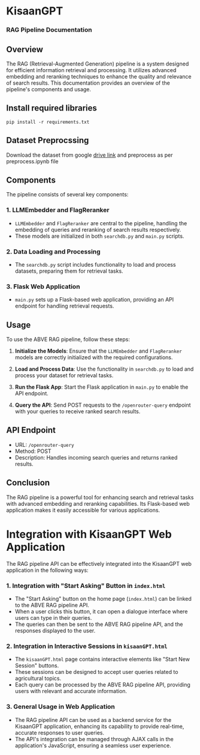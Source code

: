 # KisaanGPT
### RAG Pipeline Documentation

## Overview
The RAG (Retrieval-Augmented Generation) pipeline is a system designed for efficient information retrieval and processing. It utilizes advanced embedding and reranking techniques to enhance the quality and relevance of search results. This documentation provides an overview of the pipeline's components and usage.



## Install required libraries
```
pip install -r requirements.txt
```
## Dataset Preprocssing
Download the dataset from google [drive link](https://drive.google.com/drive/folders/18AYK3HDOJBxJxXC_wpabgTnmv4fJUix7?usp=sharing) and preprocess as per preprocess.ipynb file

## Components
The pipeline consists of several key components:

### 1. LLMEmbedder and FlagReranker
- `LLMEmbedder` and `FlagReranker` are central to the pipeline, handling the embedding of queries and reranking of search results respectively.
- These models are initialized in both `searchdb.py` and `main.py` scripts.

### 2. Data Loading and Processing
- The `searchdb.py` script includes functionality to load and process datasets, preparing them for retrieval tasks.

### 3. Flask Web Application
- `main.py` sets up a Flask-based web application, providing an API endpoint for handling retrieval requests.

## Usage
To use the ABVE RAG pipeline, follow these steps:

1. **Initialize the Models**: Ensure that the `LLMEmbedder` and `FlagReranker` models are correctly initialized with the required configurations.

2. **Load and Process Data**: Use the functionality in `searchdb.py` to load and process your dataset for retrieval tasks.

3. **Run the Flask App**: Start the Flask application in `main.py` to enable the API endpoint.

4. **Query the API**: Send POST requests to the `/openrouter-query` endpoint with your queries to receive ranked search results.

## API Endpoint
- URL: `/openrouter-query`
- Method: POST
- Description: Handles incoming search queries and returns ranked results.

## Conclusion
The RAG pipeline is a powerful tool for enhancing search and retrieval tasks with advanced embedding and reranking capabilities. Its Flask-based web application makes it easily accessible for various applications.


# Integration with KisaanGPT Web Application

The RAG pipeline API can be effectively integrated into the KisaanGPT web application in the following ways:

### 1. Integration with "Start Asking" Button in `index.html`
- The "Start Asking" button on the home page (`index.html`) can be linked to the ABVE RAG pipeline API.
- When a user clicks this button, it can open a dialogue interface where users can type in their queries.
- The queries can then be sent to the ABVE RAG pipeline API, and the responses displayed to the user.

### 2. Integration in Interactive Sessions in `kisaanGPT.html`
- The `kisaanGPT.html` page contains interactive elements like "Start New Session" buttons.
- These sessions can be designed to accept user queries related to agricultural topics.
- Each query can be processed by the ABVE RAG pipeline API, providing users with relevant and accurate information.

### 3. General Usage in Web Application
- The RAG pipeline API can be used as a backend service for the KisaanGPT application, enhancing its capability to provide real-time, accurate responses to user queries.
- The API's integration can be managed through AJAX calls in the application's JavaScript, ensuring a seamless user experience.
